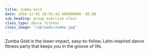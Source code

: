 ```yaml
---
title: Zumba Gold
date: 2016-12-02 16:55:43.486000000 -05:00
sub_heading: group exercise class
class_type: dance fitness
class_image: "/uploads/zumba.jpg"
---
```


Zumba Gold is the lower-impact, easy-to-follow, Latin-inspired dance fitness party that keeps you in the groove of life.
